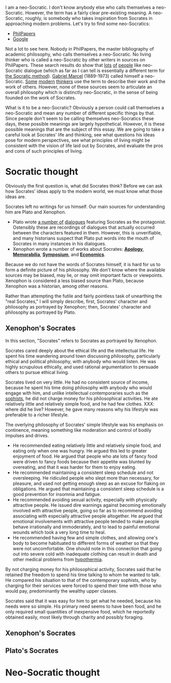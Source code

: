 I am a neo-Socratic. I don't know anybody else who calls themselves a neo-Socratic. However, the term has a fairly clear pre-existing meaning. A neo-Socratic, roughly, is somebody who takes inspiration from Socrates in approaching modern problems. Let's try to find some neo-Socratics:

 * [PhilPapers](http://philpapers.org/s/neo-socratic)
 * [Google](https://www.google.com/webhp?sourceid=chrome-instant&ion=1&espv=2&ie=UTF-8)

Not a lot to see here. Nobody in PhilPapers, the master bibliography of academic philosophy, who calls themselves a neo-Socratic. No living thinker who is called a neo-Socratic by other writers in sources on PhilPapers. These search results do show that [lots](http://securipedia.eu/mediawiki/index.php/Neosocratic_Dialogue) [of](http://www.ssoar.info/ssoar/handle/document/541) [people](http://www.mindboggles.org.za/index.php/neo-socratic-dialogues-in-school) like neo-Socratic dialogue (which as far as I can tell is essentially a different term for [the Socratic method](https://en.wikipedia.org/wiki/Socratic_method)). [Gabriel Marcel](https://en.wikipedia.org/wiki/Gabriel_Marcel) (1889-1973) called himself a neo-Socratic. [Some](https://www.absolutoracle.com/Neosocrates/Articles/articles.htm) [modern](https://www.peterlang.com/view/9783653999907/016_Chapter008.html) [thinkers](https://books.google.com/books?id=-dckCwAAQBAJ&pg=PA174&lpg=PA174&dq=neo-socratic&source=bl&ots=vdaWBys7gZ&sig=r0qwOzgACtYcNxDOwodqWNE99Lg&hl=en&sa=X&ved=0ahUKEwj6y7Cv-N7QAhWFbSYKHVNhCEY4FBDoAQg-MAg#v=onepage&q=neo-socratic&f=false) use the term to describe their work and the work of others. However, none of these sources seem to articulate an overall philosophy which is distinctly neo-Socratic, in the sense of being founded on the work of Socrates.

What is it to be a neo-Socratic? Obviously a person could call themselves a neo-Socratic and mean any number of different specific things by that. Since people don't seem to be calling themselves neo-Socratics these days, these possible meanings are largely hypothetical. However, it is these possible meanings that are the subject of this essay. We are going to take a careful look at Socrates' life and thinking, see what questions his ideas pose for modern perspectives, see what principles of living might be consistent with the vision of life laid out by Socrates, and evaluate the pros and cons of such principles of living.

# Socratic thought

Obviously the first question is, what did Socrates think? Before we can ask how Socrates' ideas apply to the modern world, we must know what those ideas are.

Socrates left no writings for us himself. Our main sources for understanding him are Plato and Xenophon.

* Plato wrote [a number of](https://en.wikipedia.org/wiki/Socratic_dialogue#Platonic_dialogues) [dialogues](http://www.perseus.tufts.edu/hopper/collection?collection=Perseus:collection:Greco-Roman) featuring Socrates as the protagonist. Ostensibly these are recordings of dialogues that actually occurred between the characters featured in them. However, this is unverifiable, and many historians suspect that Plato put words into the mouth of Socrates in many instances in his dialogues.
* Xenophon wrote a number of works about Socrates: **[Apology](http://www.perseus.tufts.edu/hopper/text?doc=Perseus%3atext%3a1999.01.0212%3atext%3dApol.)**, **[Memorabilia](http://www.perseus.tufts.edu/hopper/text?doc=Perseus%3atext%3a1999.01.0208)**, **[Symposium](http://www.perseus.tufts.edu/hopper/text?doc=Perseus%3atext%3a1999.01.0212%3atext%3dSym.)**, and **[Economics](http://www.perseus.tufts.edu/hopper/text?doc=Perseus%3atext%3a1999.01.0212%3atext%3dEc.)**. 

Because we do not have the words of Socrates himself, it is hard for us to form a definite picture of his philosophy. We don't know where the available sources may be biased, may lie, or may omit important facts or viewpoints. Xenophon is considered a less biased source than Plato, because Xenophon was a historian, among other reasons.

Rather than attempting the futile and fairly pointless task of unearthing the "real Socrates," I will simply describe, first, Socrates' character and philosophy as portrayed by Xenophon; then, Socrates' character and philosophy as portrayed by Plato.

## Xenophon's Socrates

In this section, "Socrates" refers to Socrates as portrayed by Xenophon.

Socrates cared deeply about the ethical life and the intellectual life. He spent his time wandering around town discussing philosophy, particularly ethical and political philosophy, with anybody who would listen. He was highly scrupulous ethically, and used rational argumentation to persuade others to pursue ethical living.

Socrates lived on very little. He had no consistent source of income, because he spent his time doing philosophy with anybody who would engage with him, and unlike intellectual contemporaries such as the [sophists](https://en.wikipedia.org/wiki/Sophism), he did not charge money for his philosophical activities. He ate relatively little and relatively simple food, and he had few clothes. XXX: where did he live? However, he gave many reasons why his lifestyle was preferable to a richer lifestyle.

The overlying philosophy of Socrates' simple lifestyle was his emphasis on continence, meaning something like moderation and control of bodily impulses and drives.

* He recommended eating relatively little and relatively simple food, and eating only when one was hungry. He argued this led to greater enjoyment of food. He argued that people who ate lots of fancy food were driven to fancy foods because their appetite was blunted by overeating, and that it was harder for them to enjoy eating.
* He recommended maintaining a consistent sleep schedule and not oversleeping. He ridiculed people who slept more than necessary, for pleasure, and used not getting enough sleep as an excuse for flaking on obligations. He argued that maintaining a consistent sleep schedule is a good prevention for insomnia and fatigue.
* He recommended avoiding sexual activity, especially with physically attractive people. He issued dire warnings against becoming emotionally involved with attractive people, going so far as to recommend avoiding associating with especially attractive people altogether. He argued that emotional involvements with attractive people tended to make people behave irrationally and immoderately, and to lead to painful emotional wounds which took a very long time to heal.
* He recommended having few and simple clothes, and allowing one's body to become habituated to different forms of weather so that they were not uncomfortable. One should note in this connection that going out into severe cold with inadequate clothing can result in death and other medical problems from [hypothermia](https://en.wikipedia.org/wiki/Hypothermia).

By not charging money for his philosophical activity, Socrates said that he retained the freedom to spend his time talking to whom he wanted to talk. He compared his situation to that of the contemporary sophists, who by charging for their services were forced to spend their time with those who would pay, predominantly the wealthy upper classes.

Socrates said that it was easy for him to get what he needed, because his needs were so simple. His primary need seems to have been food, and he only required small quantities of inexpensive food, which he reportedly obtained easily, most likely through charity and possibly foraging.

## Xenophon's Socrates

## Plato's Socrates

# Neo-Socratic thought

